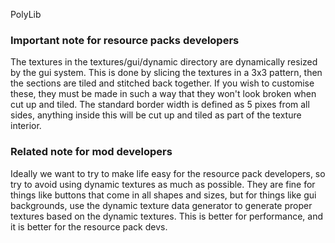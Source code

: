 PolyLib

### Important note for resource packs developers
The textures in the textures/gui/dynamic directory are dynamically resized by the gui system.
This is done by slicing the textures in a 3x3 pattern, then the sections are tiled and stitched back together.
If you wish to customise these, they must be made in such a way that they won't look broken when cut up and tiled.
The standard border width is defined as 5 pixes from all sides, anything inside this will be cut up and tiled as part of the texture interior.

### Related note for mod developers
Ideally we want to try to make life easy for the resource pack developers, so try to avoid using dynamic textures as much as possible.
They are fine for things like buttons that come in all shapes and sizes, but for things like gui backgrounds,
use the dynamic texture data generator to generate proper textures based on the dynamic textures.
This is better for performance, and it is better for the resource pack devs.